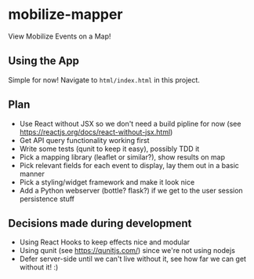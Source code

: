 # mobilize-mapper
View Mobilize Events on a Map!

## Using the App

Simple for now! Navigate to `html/index.html` in this project.

## Plan

* Use React without JSX so we don't need a build pipline for now (see https://reactjs.org/docs/react-without-jsx.html)
* Get API query functionality working first
* Write some tests (qunit to keep it easy), possibly TDD it
* Pick a mapping library (leaflet or similar?), show results on map
* Pick relevant fields for each event to display, lay them out in a basic manner
* Pick a styling/widget framework and make it look nice
* Add a Python webserver (bottle? flask?) if we get to the user session persistence stuff

## Decisions made during development

* Using React Hooks to keep effects nice and modular
* Using qunit (see https://qunitjs.com/) since we're not using nodejs
* Defer server-side until we can't live without it, see how far we can get without it! :)